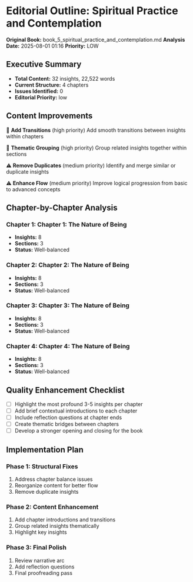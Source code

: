 # Editorial Outline: Spiritual Practice and Contemplation

**Original Book:** book_5_spiritual_practice_and_contemplation.md
**Analysis Date:** 2025-08-01 01:16
**Priority:** LOW

## Executive Summary

- **Total Content:** 32 insights, 22,522 words
- **Current Structure:** 4 chapters
- **Issues Identified:** 0
- **Editorial Priority:** low

## Content Improvements

🚨 **Add Transitions** (high priority)
   Add smooth transitions between insights within chapters

🚨 **Thematic Grouping** (high priority)
   Group related insights together within sections

⚠️ **Remove Duplicates** (medium priority)
   Identify and merge similar or duplicate insights

⚠️ **Enhance Flow** (medium priority)
   Improve logical progression from basic to advanced concepts

## Chapter-by-Chapter Analysis

### Chapter 1: Chapter 1: The Nature of Being
- **Insights:** 8
- **Sections:** 3
- **Status:** Well-balanced

### Chapter 2: Chapter 2: The Nature of Being
- **Insights:** 8
- **Sections:** 3
- **Status:** Well-balanced

### Chapter 3: Chapter 3: The Nature of Being
- **Insights:** 8
- **Sections:** 3
- **Status:** Well-balanced

### Chapter 4: Chapter 4: The Nature of Being
- **Insights:** 8
- **Sections:** 3
- **Status:** Well-balanced

## Quality Enhancement Checklist

- [ ] Highlight the most profound 3-5 insights per chapter
- [ ] Add brief contextual introductions to each chapter
- [ ] Include reflection questions at chapter ends
- [ ] Create thematic bridges between chapters
- [ ] Develop a stronger opening and closing for the book

## Implementation Plan

### Phase 1: Structural Fixes
1. Address chapter balance issues
2. Reorganize content for better flow
3. Remove duplicate insights

### Phase 2: Content Enhancement
1. Add chapter introductions and transitions
2. Group related insights thematically
3. Highlight key insights

### Phase 3: Final Polish
1. Review narrative arc
2. Add reflection questions
3. Final proofreading pass

